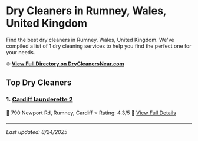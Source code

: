 # Dry Cleaners in Rumney, Wales, United Kingdom

Find the best dry cleaners in Rumney, Wales, United Kingdom. We've compiled a list of 1 dry cleaning services to help you find the perfect one for your needs.

🌐 **[View Full Directory on DryCleanersNear.com](https://drycleanersnear.com/city/United%20Kingdom/Wales/Rumney)**

## Top Dry Cleaners

### 1. [Cardiff launderette 2](https://drycleanersnear.com/dryCleaner/68a52d145ea1ca1ba63a57de/cardiff-launderette-2)
📍 790 Newport Rd, Rumney, Cardiff
⭐ Rating: 4.3/5
🔗 [View Full Details](https://drycleanersnear.com/dryCleaner/68a52d145ea1ca1ba63a57de/cardiff-launderette-2)


---

*Last updated: 8/24/2025*
